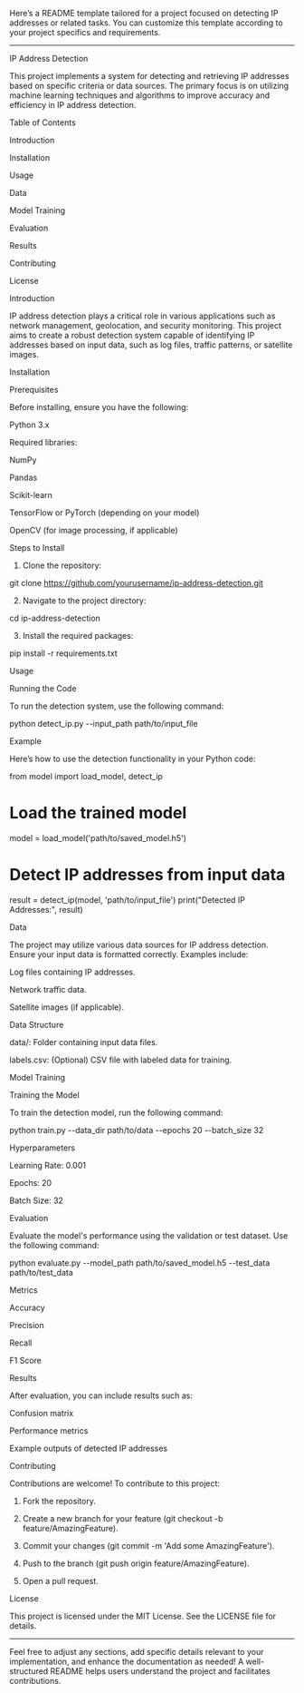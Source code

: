 Here’s a README template tailored for a project focused on detecting IP addresses or related tasks. You can customize this template according to your project specifics and requirements.


---

IP Address Detection

This project implements a system for detecting and retrieving IP addresses based on specific criteria or data sources. The primary focus is on utilizing machine learning techniques and algorithms to improve accuracy and efficiency in IP address detection.

Table of Contents

Introduction

Installation

Usage

Data

Model Training

Evaluation

Results

Contributing

License


Introduction

IP address detection plays a critical role in various applications such as network management, geolocation, and security monitoring. This project aims to create a robust detection system capable of identifying IP addresses based on input data, such as log files, traffic patterns, or satellite images.

Installation

Prerequisites

Before installing, ensure you have the following:

Python 3.x

Required libraries:

NumPy

Pandas

Scikit-learn

TensorFlow or PyTorch (depending on your model)

OpenCV (for image processing, if applicable)



Steps to Install

1. Clone the repository:

git clone https://github.com/yourusername/ip-address-detection.git


2. Navigate to the project directory:

cd ip-address-detection


3. Install the required packages:

pip install -r requirements.txt



Usage

Running the Code

To run the detection system, use the following command:

python detect_ip.py --input_path path/to/input_file

Example

Here’s how to use the detection functionality in your Python code:

from model import load_model, detect_ip

# Load the trained model
model = load_model('path/to/saved_model.h5')

# Detect IP addresses from input data
result = detect_ip(model, 'path/to/input_file')
print("Detected IP Addresses:", result)

Data

The project may utilize various data sources for IP address detection. Ensure your input data is formatted correctly. Examples include:

Log files containing IP addresses.

Network traffic data.

Satellite images (if applicable).


Data Structure

data/: Folder containing input data files.

labels.csv: (Optional) CSV file with labeled data for training.


Model Training

Training the Model

To train the detection model, run the following command:

python train.py --data_dir path/to/data --epochs 20 --batch_size 32

Hyperparameters

Learning Rate: 0.001

Epochs: 20

Batch Size: 32


Evaluation

Evaluate the model's performance using the validation or test dataset. Use the following command:

python evaluate.py --model_path path/to/saved_model.h5 --test_data path/to/test_data

Metrics

Accuracy

Precision

Recall

F1 Score


Results

After evaluation, you can include results such as:

Confusion matrix

Performance metrics

Example outputs of detected IP addresses


Contributing

Contributions are welcome! To contribute to this project:

1. Fork the repository.


2. Create a new branch for your feature (git checkout -b feature/AmazingFeature).


3. Commit your changes (git commit -m 'Add some AmazingFeature').


4. Push to the branch (git push origin feature/AmazingFeature).


5. Open a pull request.



License

This project is licensed under the MIT License. See the LICENSE file for details.


---

Feel free to adjust any sections, add specific details relevant to your implementation, and enhance the documentation as needed! A well-structured README helps users understand the project and facilitates contributions.

